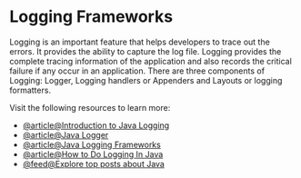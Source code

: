 # Logging Frameworks

Logging is an important feature that helps developers to trace out the errors. It provides the ability to capture the log file. Logging provides the complete tracing information of the application and also records the critical failure if any occur in an application. There are three components of Logging: Logger, Logging handlers or Appenders and Layouts or logging formatters.

Visit the following resources to learn more:

- [@article@Introduction to Java Logging](https://www.baeldung.com/java-logging-intro)
- [@article@Java Logger](https://www.tpointtech.com/java-logger)
- [@article@Java Logging Frameworks](https://en.wikipedia.org/wiki/Java_logging_framework)
- [@article@How to Do Logging In Java](https://www.marcobehler.com/guides/java-logging)
- [@feed@Explore top posts about Java](https://app.daily.dev/tags/java?ref=roadmapsh)
